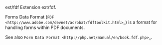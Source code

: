 ext/fdf
Extension ext/fdf.

Forms Data Format (`FDF <http://www.adobe.com/devnet/acrobat/fdftoolkit.html>`_) is a format for handling forms within PDF documents.

<?php
$outfdf = fdf_create();
fdf_set_value($outfdf, 'volume', $volume, 0);

fdf_set_file($outfdf, 'http:/testfdf/resultlabel.pdf');
fdf_save($outfdf, 'outtest.fdf');
fdf_close($outfdf);
Header('Content-type: application/vnd.fdf');
$fp = fopen('outtest.fdf', 'r');
fpassthru($fp);
unlink('outtest.fdf');
?>

See also `Form Data Format <http://php.net/manual/en/book.fdf.php>`_.
